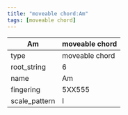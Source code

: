 ```yaml
---
title: "moveable chord:Am"
tags: [moveable chord]
---
```


|Am|moveable chord|
|---|---|
|type|moveable chord|
|root_string|6|
|name|Am|
|fingering|5XX555|
|scale_pattern|I|


